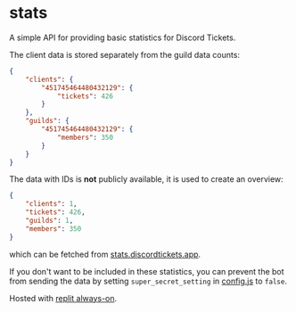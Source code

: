 # stats

A simple API for providing basic statistics for Discord Tickets.

The client data is stored separately from the guild data counts:

```json
{
	"clients": {
		"451745464480432129": {
			"tickets": 426
		}
	},
	"guilds": {
		"451745464480432129": {
			"members": 350
		}
	}
}
```

The data with IDs is **not** publicly available, it is used to create an overview:

```json
{
	"clients": 1,
	"tickets": 426,
	"guilds": 1,
	"members": 350
}
```

which can be fetched from [stats.discordtickets.app](https://stats.discordtickets.app/).

If you don't want to be included in these statistics, you can prevent the bot from sending the data by setting `super_secret_setting` in [config.js](https://github.com/discord-tickets/bot/blob/master/user/example.config.js) to `false`.

Hosted with [replit always-on](https://docs.repl.it/repls/always-on).
